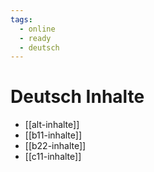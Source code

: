 ```yaml
---
tags:
  - online
  - ready
  - deutsch
---
```


# Deutsch Inhalte

- [[alt-inhalte]]
- [[b11-inhalte]]
- [[b22-inhalte]]
- [[c11-inhalte]]
